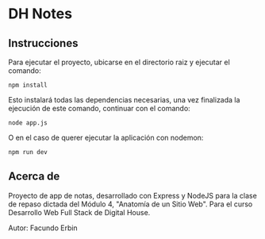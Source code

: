 # DH Notes

## Instrucciones

Para ejecutar el proyecto, ubicarse en el directorio raiz y ejecutar el comando:

``npm install``

Esto instalará todas las dependencias necesarias, una vez finalizada la ejecución de este comando, continuar con el comando:

``node app.js``

O en el caso de querer ejecutar la aplicación con nodemon:

``npm run dev``

## Acerca de

Proyecto de app de notas, desarrollado con Express y NodeJS para la clase de repaso dictada del Módulo 4, "Anatomía de un Sitio Web". Para el curso Desarrollo Web Full Stack de Digital House.

Autor: Facundo Erbin